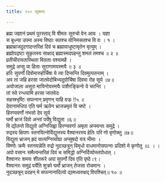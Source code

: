 ```yaml
---
title: १५० सूक्तम्

---
```

ब्रह्म जज्ञानं प्रथमं पुरस्ताद् वि षीमतः सुरुचो वेन आवः । यज्ञा  
स बुध्न्या उपमा अस्य विष्ठाः सतश्च योनिमसतश्च वि वः । १ ।  
ब्रह्मभ्राजदुदगादन्तरिक्षं दिवं च ब्रह्मावाधूष्टामृतेन मृत्युम् ।  
ब्रह्मोपद्रष्टा सुकृतस्य साक्षाद् ब्रह्मास्मदपहन्तु शमलं तमश्च ॥ २ ॥  
प्रतीचीरायतास्थिता वितताः पश्यामहै ।  
समुद्रे अप्सु या हिताः सुराणामयस्मयै ॥ ३ ॥  
हरिः सुपर्णो दिवोमारुहोर्चिषा ये त्वा दिप्सन्ति दिवमुत्पतन्तम् ।  
अव तां जहि हरसा जातवेदोबिभ्यदुग्रोर्चिषा दिवमा रोह सूर्य ॥४॥  
अयोजाला असुरा मायिनोयस्मयैः पाशैरङ्किनो ये चरन्ति ।  
तां स्ते रन्धयामि हरसा जातवेदः  
सहस्रभृष्टिः सपत्नान् प्रमृणन् याहि वज्रः !!५ ॥  
देवानामधिपा एति घर्म ऋतेन भ्राजन्नमृतं वि चष्टे ।  
हिरण्यवर्णो नभसो देव सूर्य  
घर्मो भ्राजं दिवो अन्तां पर्येषु विद्युता ॥६॥  
वि द्योतन्ते विद्युतो अग्निजिह्वा हिरण्यवर्णा अमृता अप्स्वन्तः समुद्रे ।  
रुद्रस्य क्षिपणः स्तनयित्नोर्विद्युत्तस्य वैश्वानरस्य हेतिः परि णो वृणोक्तु ॥७॥  
विद्युता भ्राजन् ह्रदं यात्यग्निर्व्याघ्रा अप्सुषदो यत्र भीमाः ।  
विष्णोः क्रमैः स्तनयन्नेति रुद्रो नुदञ्छत्रून् विमृधो वाधमानोसपत्नाः प्रदिशो मे कृणोतु ॥८ । ।  
अपो वसानः समैत्यन्तरिक्षं दिवं च समिद्धो अग्निर्दिव्योस्तपोधात् ।  
वैश्वानरः शमयः शीतरूरे अपां सुपर्णो दिव एति पृष्ठे।९।  
वैश्वानरः समुद्रं पर्येति शुक्रो घर्मो भ्राजन् तेजसा रोचमानः ।  
नुदञ्छत्रून् प्रदहन् मे सपत्नानादित्यो द्यामध्यरुक्षद् विपश्चित्॥ १० ॥  